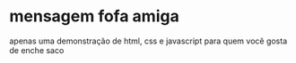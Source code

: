 # mensagem fofa amiga

apenas uma demonstração de html, css e javascript para quem você gosta de enche saco
